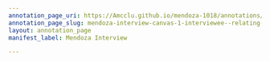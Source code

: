 ```yaml
---
annotation_page_uri: https://Amcclu.github.io/mendoza-1018/annotations/mendoza-interview-canvas-1-interviewee--relating-personal-detail.json
annotation_page_slug: mendoza-interview-canvas-1-interviewee--relating-personal-detail
layout: annotation_page
manifest_label: Mendoza Interview

---
```

